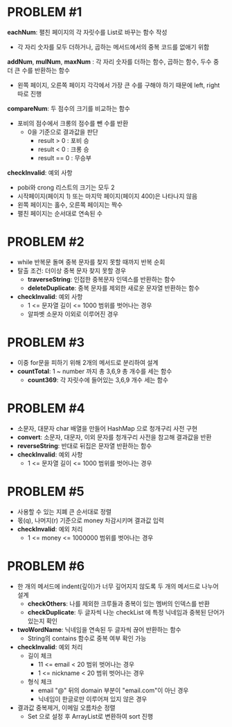 # PROBLEM #1

**eachNum**: 펼친 페이지의 각 자릿수를 List로 바꾸는 함수 작성 
- 각 자리 숫자를 모두 더하거나, 곱하는 메서드에서의 중복 코드를 없애기 위함

**addNum**, **mulNum**, **maxNum** : 각 자리 숫자를 더하는 함수, 곱하는 함수, 두수 중 더 큰 수를 반환하는 함수
- 왼쪽 페이지, 오른쪽 페이지 각각에서 가장 큰 수를 구해야 하기 때문에 left, right 따로 진행

**compareNum**: 두 점수의 크기를 비교하는 함수
- 포비의 점수에서 크롱의 점수를 뺀 수를 반환
  - 0을 기준으로 결과값을 판단
    - result > 0 : 포비 승
    - result < 0 : 크롱 승
    - result == 0 : 무승부

**checkInvalid**: 예외 사항
- pobi와 crong 리스트의 크기는 모두 2
- 시작페이지(페이지 1) 또는 마지막 페이지(페이지 400)은 나타나지 않음
- 왼쪽 페이지는 홀수, 오른쪽 페이지는 짝수
- 펼친 페이지는 순서대로 연속된 수

# PROBLEM #2

- while 반복문 돌며 중복 문자를 찾지 못할 때까지 반복 순회
- 탈출 조건: 더이상 중복 문자 찾지 못할 경우
  - **traverseString**: 인접한 중복문자 인덱스를 반환하는 함수
  - **deleteDuplicate**: 중복 문자를 제외한 새로운 문자열 반환하는 함수
- **checkInvalid**: 예외 사항
  - 1 <= 문자열 길이 <= 1000 범위를 벗어나는 경우
  - 알파벳 소문자 이외로 이루어진 경우

# PROBLEM #3
- 이중 for문을 피하기 위해 2개의 메서드로 분리하여 설계
- **countTotal**: 1 ~ number 까지 총 3,6,9 총 개수를 세는 함수
  - **count369**: 각 자릿수에 들어있는 3,6,9 개수 세는 함수

# PROBLEM #4
- 소문자, 대문자 char 배열을 만들어 HashMap 으로 청개구리 사전 구현
- **convert**: 소문자, 대문자, 이외 문자를 청개구리 사전을 참고해 결과값을 반환
- **reverseString**: 반대로 뒤집은 문자열 반환하는 함수
- **checkInvalid**: 예외 사항
  - 1 <= 문자열 길이 <= 1000 범위를 벗어나는 경우

# PROBLEM #5
- 사용할 수 있는 지폐 큰 순서대로 정렬
- 몫(q), 나머지(r) 기준으로 money 차감시키며 결과값 입력
- **checkInvalid**: 예외 처리
  - 1 <= money <= 1000000 범위를 벗어나는 경우

# PROBLEM #6
- 한 개의 메서드에 indent(깊이)가 너무 깊어지지 않도록 두 개의 메서드로 나누어 설계
  - **checkOthers**: 나를 제외한 크루들과 중복이 있는 멤버의 인덱스를 반환
  - **checkDuplicate**: 두 글자씩 나눈 checkList 에 특정 닉네임과 중복된 단어가 있는지 확인
- **twoWordName**: 닉네임을 연속된 두 글자씩 끊어 반환하는 함수
  - String의 contains 함수로 중복 여부 확인 가능
- **checkInvalid**: 예외 처리
  - 길이 체크
    - 11 <= email < 20 범위 벗어나는 경우
    - 1 <= nickname < 20 범위 벗어나는 경우
  - 형식 체크
    - email "@" 뒤의 domain 부분이 "email.com"이 아닌 경우
    - 닉네임이 한글로만 이루어져 있지 않은 경우
- 결과값 중복제거, 이메일 오름차순 정렬
  - Set 으로 설정 후 ArrayList로 변환하여 sort 진행